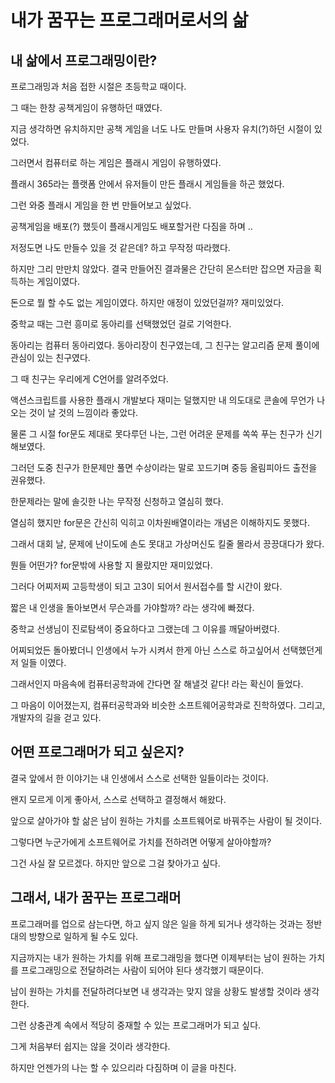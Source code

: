 # 내가 꿈꾸는 프로그래머로서의 삶

## 내 삶에서 프로그래밍이란?

프로그래밍과 처음 접한 시절은 초등학교 때이다.

그 때는 한창 공책게임이 유행하던 때였다.

지금 생각하면 유치하지만 공책 게임을 너도 나도 만들며 사용자 유치(?)하던 시절이 있었다.

그러면서 컴퓨터로 하는 게임은 플래시 게임이 유행하였다.

플래시 365라는 플랫폼 안에서 유저들이 만든 플래시 게임들을 하곤 했었다.

그런 와중 플래시 게임을 한 번 만들어보고 싶었다.

공책게임을 배포(?) 했듯이 플래시게임도 배포할거란 다짐을 하며 ..

저정도면 나도 만들수 있을 것 같은데? 하고 무작정 따라했다.

하지만 그리 만만치 않았다. 결국 만들어진 결과물은 간단히 몬스터만 잡으면 자금을 획득하는 게임이였다.

돈으로 뭘 할 수도 없는 게임이였다. 하지만 애정이 있었던걸까? 재미있었다.

중학교 때는 그런 흥미로 동아리를 선택했었던 걸로 기억한다.

동아리는 컴퓨터 동아리였다. 동아리장이 친구였는데, 그 친구는 알고리즘 문제 풀이에 관심이 있는 친구였다.

그 때 친구는 우리에게 C언어를 알려주었다.

액션스크립트를 사용한 플래시 개발보다 재미는 덜했지만 내 의도대로 콘솔에 무언가 나오는 것이 날 것의 느낌이라 좋았다.

물론 그 시절 for문도 제대로 못다루던 나는, 그런 어려운 문제를 쏙쏙 푸는 친구가 신기해보였다.

그러던 도중 친구가 한문제만 풀면 수상이라는 말로 꼬드기며 중등 올림피아드 출전을 권유했다.

한문제라는 말에 솔깃한 나는 무작정 신청하고 열심히 했다.

열심히 했지만 for문은 간신히 익히고 이차원배열이라는 개념은 이해하지도 못했다.

그래서 대회 날, 문제에 난이도에 손도 못대고 가상머신도 킬줄 몰라서 끙끙대다가 왔다.

뭔들 어떤가? for문밖에 사용할 지 몰랐지만 재미있었다.

그러다 어찌저찌 고등학생이 되고 고3이 되어서 원서접수를 할 시간이 왔다.

짧은 내 인생을 돌아보면서 무슨과를 가야할까? 라는 생각에 빠졌다.

중학교 선생님이 진로탐색이 중요하다고 그랬는데 그 이유를 깨달아버렸다.

어찌되었든 돌아봤더니 인생에서 누가 시켜서 한게 아닌 스스로 하고싶어서 선택했던게 저 일들 이였다.

그래서인지 마음속에 컴퓨터공학과에 간다면 잘 해낼것 같다! 라는 확신이 들었다.

그 마음이 이어졌는지, 컴퓨터공학과와 비슷한 소프트웨어공학과로 진학하였다. 그리고, 개발자의 길을 걷고 있다.

## 어떤 프로그래머가 되고 싶은지?

결국 앞에서 한 이야기는 내 인생에서 스스로 선택한 일들이라는 것이다.

왠지 모르게 이게 좋아서, 스스로 선택하고 결정해서 해왔다.

앞으로 살아가야 할 삶은 남이 원하는 가치를 소프트웨어로 바꿔주는 사람이 될 것이다.

그렇다면 누군가에게 소프트웨어로 가치를 전하려면 어떻게 살아야할까?

그건 사실 잘 모르겠다. 하지만 앞으로 그걸 찾아가고 싶다.

## 그래서, 내가 꿈꾸는 프로그래머

프로그래머를 업으로 삼는다면, 하고 싶지 않은 일을 하게 되거나 생각하는 것과는 정반대의 방향으로 일하게 될 수도 있다.

지금까지는 내가 원하는 가치를 위해 프로그래밍을 했다면 이제부터는 남이 원하는 가치를 프로그래밍으로 전달하려는 사람이 되어야 된다 생각했기 때문이다.

남이 원하는 가치를 전달하려다보면 내 생각과는 맞지 않을 상황도 발생할 것이라 생각한다.

그런 상충관계 속에서 적당히 중재할 수 있는 프로그래머가 되고 싶다.

그게 처음부터 쉽지는 않을 것이라 생각한다.

하지만 언젠가의 나는 할 수 있으리라 다짐하며 이 글을 마친다.
